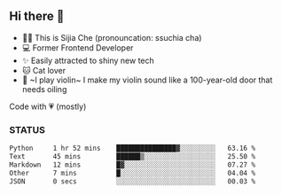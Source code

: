 ## Hi there 👋

- 🙋‍♀️ This is Sijia Che (pronouncation: ssuchia cha)
- 💻 Former Frontend Developer
- ✨ Easily attracted to shiny new tech
- 🐱 Cat lover
- 🌟 ~I play violin~ I make my violin sound like a 100-year-old door that needs oiling

Code with 💗 (mostly)

### STATUS
<!--START_SECTION:waka-->

```txt
Python     1 hr 52 mins    ███████████████▓░░░░░░░░░   63.16 %
Text       45 mins         ██████▒░░░░░░░░░░░░░░░░░░   25.50 %
Markdown   12 mins         █▓░░░░░░░░░░░░░░░░░░░░░░░   07.27 %
Other      7 mins          █░░░░░░░░░░░░░░░░░░░░░░░░   04.04 %
JSON       0 secs          ░░░░░░░░░░░░░░░░░░░░░░░░░   00.03 %
```

<!--END_SECTION:waka-->
